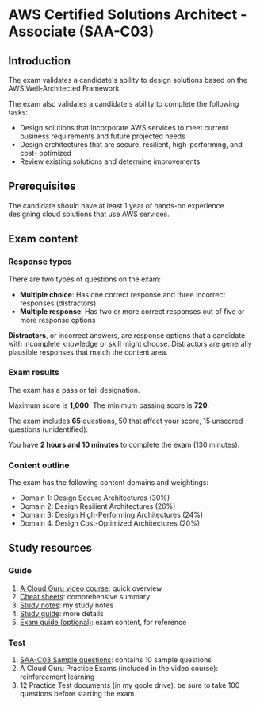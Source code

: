 # AWS Certified Solutions Architect - Associate (SAA-C03)

## Introduction

The exam validates a candidate's ability to design solutions based on the AWS Well-Architected Framework.

The exam also validates a candidate's ability to complete the following tasks:
- Design solutions that incorporate AWS services to meet current business requirements and future projected needs
- Design architectures that are secure, resilient, high-performing, and cost- optimized
- Review existing solutions and determine improvements


## Prerequisites

The candidate should have at least 1 year of hands-on experience designing cloud solutions that use AWS services.


## Exam content

### Response types

There are two types of questions on the exam:
- **Multiple choice**: Has one correct response and three incorrect responses (distractors)
- **Multiple response**: Has two or more correct responses out of five or more response options

**Distractors**, or incorrect answers, are response options that a candidate with incomplete knowledge or skill might choose. Distractors are generally plausible responses that match the content area.


### Exam results

The exam has a pass or fail designation.

Maximum score is **1,000**. The minimum passing score is **720**. 

The exam includes **65** questions, 50 that affect your score, 15 unscored questions (unidentified).

You have **2 hours and 10 minutes** to complete the exam (130 minutes).


### Content outline

The exam has the following content domains and weightings:
- Domain 1: Design Secure Architectures (30%)
- Domain 2: Design Resilient Architectures (26%)
- Domain 3: Design High-Performing Architectures (24%)
- Domain 4: Design Cost-Optimized Architectures (20%)


## Study resources

### Guide

1. [A Cloud Guru video course](https://learn.acloud.guru/course/certified-solutions-architect-associate/dashboard): quick overview
1. [Cheat sheets](https://digitalcloud.training/category/aws-cheat-sheets/aws-solutions-architect-associate/): comprehensive summary
1. [Study notes](https://docs.lamhq.com): my study notes
1. [Study guide](https://www.amazon.com/Certified-Solutions-Architect-Study-Guide-dp-1119982626/dp/1119982626): more details
1. [Exam guide (optional)](https://d1.awsstatic.com/training-and-certification/docs-sa-assoc/AWS-Certified-Solutions-Architect-Associate_Exam-Guide.pdf): exam content, for reference

### Test

1. [SAA-C03 Sample questions](https://d1.awsstatic.com/training-and-certification/docs-sa-assoc/AWS-Certified-Solutions-Architect-Associate_Sample-Questions.pdf): contains 10 sample questions
1. A Cloud Guru Practice Exams (included in the video course): reinforcement learning
1. 12 Practice Test documents (in my goole drive): be sure to take 100 questions before starting the exam
